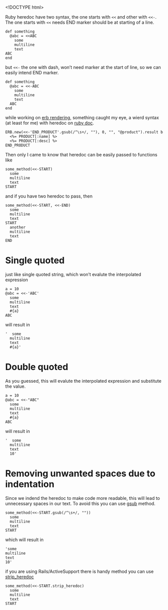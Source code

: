 &lt;!DOCTYPE html&gt;

Ruby heredoc have two syntax, the one starts with `<<` and other with `<<-`. The one starts with `<<` needs END marker should be at starting of a line.

    def something
      @abc = <<ABC
        some
        multiline
        text
    ABC
    end

but `<<-` the one with dash, won’t need marker at the start of line, so we can easily intend END marker.

    def something
      @abc = <<-ABC
        some
        multiline
        text
      ABC
    end

while working on [erb rendering](/2014/10/ruby-rendering-erb-template.html), something caught my eye, a wierd syntax (at least for me) with heredoc on [ruby doc](http://www.ruby-doc.org/stdlib-2.1.4/libdoc/erb/rdoc/ERB.html#method-c-new-label-Example).

    ERB.new(<<-'END_PRODUCT'.gsub(/^\s+/, ""), 0, "", "@product").result b
      <%= PRODUCT[:name] %>
      <%= PRODUCT[:desc] %>
    END_PRODUCT

Then only I came to know that heredoc can be easily passed to functions like

    some_method(<<-START)
      some
      multiline
      text
    START

and if you have two heredoc to pass, then

    some_method(<<-START, <<-END)
      some
      multiline
      text
    START
      another
      multiline
      text
    END

Single quoted
=============

just like single quoted string, which won’t evalute the interpolated expression

    a = 10
    @abc = <<-'ABC'
      some
      multiline
      text
      #{a}
    ABC

will result in

    '  some
      multiline
      text
      #{a}'

Double quoted
=============

As you guessed, this will evalute the interpolated expression and substitute the value.

    a = 10
    @abc = <<-"ABC"
      some
      multiline
      text
      #{a}
    ABC

will result in

    '  some
      multiline
      text
      10'

Removing unwanted spaces due to indentation
===========================================

Since we indend the heredoc to make code more readable, this will lead to unnecessary spaces in our text. To avoid this you can use [gsub](http://ruby-doc.org/core-2.1.4/String.html#method-i-gsub) method.

    some_method(<<-START.gsub(/^\s+/, ""))
      some
      multiline
      text
    START

which will result in

    'some
    multiline
    text
    10'

if you are using Rails/ActiveSupport there is handy method you can use [strip\_heredoc](http://apidock.com/rails/String/strip_heredoc)

    some_method(<<-START.strip_heredoc)
      some
      multiline
      text
    START
